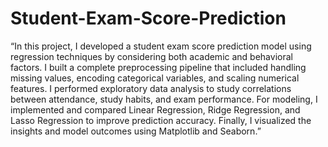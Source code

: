 # Student-Exam-Score-Prediction

“In this project, I developed a student exam score prediction model using regression techniques by considering both academic and behavioral factors. I built a complete preprocessing pipeline that included handling missing values, encoding categorical variables, and scaling numerical features. I performed exploratory data analysis to study correlations between attendance, study habits, and exam performance. For modeling, I implemented and compared Linear Regression, Ridge Regression, and Lasso Regression to improve prediction accuracy. Finally, I visualized the insights and model outcomes using Matplotlib and Seaborn.”
